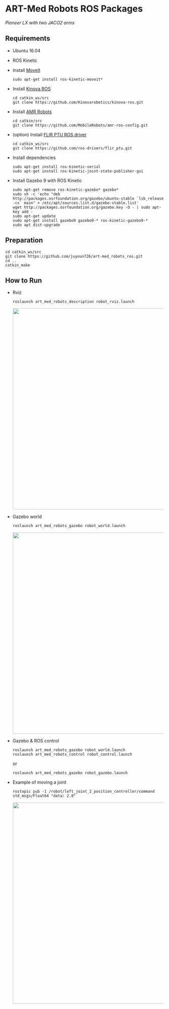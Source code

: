 # ART-Med Robots ROS Packages
*Pioneer LX with two JACO2 arms*

## Requirements

- Ubuntu 16.04
- ROS Kinetic

- Install [MoveIt](http://wiki.ros.org/moveit)
  ```
  sudo apt-get install ros-kinetic-moveit*
  ```

- Install [Kinova ROS](https://github.com/Kinovarobotics/kinova-ros)
  ```
  cd catkin_ws/src
  git clone https://github.com/Kinovarobotics/kinova-ros.git
  ```
  
- Install [AMR Robots](https://github.com/MobileRobots/amr-ros-config)
  ```
  cd catkin/src
  git clone https://github.com/MobileRobots/amr-ros-config.git
  ```
  
- (option) Install [FLIR PTU ROS driver](https://github.com/ros-drivers/flir_ptu)
  ```
  cd catkin_ws/src
  git clone https://github.com/ros-drivers/flir_ptu.git
  ```

- Install dependencies
  ```
  sudo apt-get install ros-kinetic-serial
  sudo apt-get install ros-kinetic-joint-state-publisher-gui
  ```

- Install Gazebo 9 with ROS Kinetic
  ```
  sudo apt-get remove ros-kinetic-gazebo* gazebo*
  sudo sh -c 'echo "deb http://packages.osrfoundation.org/gazebo/ubuntu-stable `lsb_release -cs` main" > /etc/apt/sources.list.d/gazebo-stable.list'
  wget http://packages.osrfoundation.org/gazebo.key -O - | sudo apt-key add -
  sudo apt-get update
  sudo apt-get install gazebo9 gazebo9-* ros-kinetic-gazebo9-*
  sudo apt dist-upgrade
  ```

## Preparation

```
cd catkin_ws/src
git clone https://github.com/juyoun726/art-med_robots_ros.git
cd ..
catkin_make
```

## How to Run

- Rviz
  ```
  roslaunch art_med_robots_description robot_rviz.launch
  ```
  <img src="https://github.com/juyoun726/art-med_robots_ros/blob/master/images/robot_rviz.png" width="640">
  
- Gazebo world
  ```
  roslaunch art_med_robots_gazebo robot_world.launch
  ```
  <img src="https://github.com/juyoun726/art-med_robots_ros/blob/master/images/robot_world.png" width="640">
  
- Gazebo & ROS control
  ```
  roslaunch art_med_robots_gazebo robot_world.launch
  roslaunch art_med_robots_control robot_control.launch
  ```
  or
  ```
  roslaunch art_med_robots_gazebo robot_gazebo.launch
  ```
 
- Example of moving a joint
  ```
  rostopic pub -1 /robot/left_joint_2_position_controller/command std_msgs/Float64 "data: 2.0"
  ```
  <img src="https://github.com/juyoun726/art-med_robots_ros/blob/master/images/robot_gazebo.png" width="640">
  

